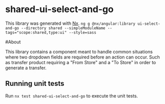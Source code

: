 # shared-ui-select-and-go

This library was generated with [Nx](https://nx.dev).
`ng g @nx/angular:library ui-select-and-go --directory shared --simpleModuleName --tags="scope:shared,type:ui" --style=sass`

#About

This library contains a component meant to handle common situations where two dropdown fields are required before an action can occur. Such as transfer product requiring a "From Store" and a "To Store" in order to generate a transfer.

## Running unit tests

Run `nx test shared-ui-select-and-go` to execute the unit tests.
